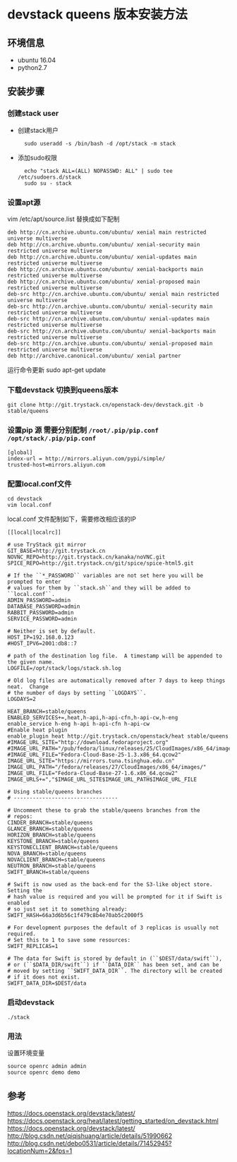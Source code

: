 # devstack queens 版本安装方法 #

## 环境信息
* ubuntu 16.04
* python2.7
## 安装步骤

### 创建stack user
* 创建stack用户

		sudo useradd -s /bin/bash -d /opt/stack -m stack
* 添加sudo权限

		echo "stack ALL=(ALL) NOPASSWD: ALL" | sudo tee /etc/sudoers.d/stack
		sudo su - stack

### 设置apt源
vim /etc/apt/source.list 替换成如下配制

	deb http://cn.archive.ubuntu.com/ubuntu/ xenial main restricted universe multiverse
	deb http://cn.archive.ubuntu.com/ubuntu/ xenial-security main restricted universe multiverse
	deb http://cn.archive.ubuntu.com/ubuntu/ xenial-updates main restricted universe multiverse
	deb http://cn.archive.ubuntu.com/ubuntu/ xenial-backports main restricted universe multiverse
	deb http://cn.archive.ubuntu.com/ubuntu/ xenial-proposed main restricted universe multiverse
	deb-src http://cn.archive.ubuntu.com/ubuntu/ xenial main restricted universe multiverse
	deb-src http://cn.archive.ubuntu.com/ubuntu/ xenial-security main restricted universe multiverse
	deb-src http://cn.archive.ubuntu.com/ubuntu/ xenial-updates main restricted universe multiverse
	deb-src http://cn.archive.ubuntu.com/ubuntu/ xenial-backports main restricted universe multiverse
	deb-src http://cn.archive.ubuntu.com/ubuntu/ xenial-proposed main restricted universe multiverse
	deb http://archive.canonical.com/ubuntu/ xenial partner

运行命令更新
	sudo apt-get update


### 下载devstack 切换到queens版本
	git clone http://git.trystack.cn/openstack-dev/devstack.git -b stable/queens  


### 设置pip 源 需要分别配制 `/root/.pip/pip.conf` `/opt/stack/.pip/pip.conf`

	[global]
	index-url = http://mirrors.aliyun.com/pypi/simple/
	trusted-host=mirrors.aliyun.com

### 配置local.conf文件

	cd devstack
	vim local.conf

local.conf 文件配制如下，需要修改相应该的IP

	[[local|localrc]]

	# use TryStack git mirror
	GIT_BASE=http://git.trystack.cn
	NOVNC_REPO=http://git.trystack.cn/kanaka/noVNC.git
	SPICE_REPO=http://git.trystack.cn/git/spice/spice-html5.git

	# If the ``*_PASSWORD`` variables are not set here you will be prompted to enter
	# values for them by ``stack.sh``and they will be added to ``local.conf``.
	ADMIN_PASSWORD=admin
	DATABASE_PASSWORD=admin
	RABBIT_PASSWORD=admin
	SERVICE_PASSWORD=admin

	# Neither is set by default.
	HOST_IP=192.168.0.123
	#HOST_IPV6=2001:db8::7

	# path of the destination log file.  A timestamp will be appended to the given name.
	LOGFILE=/opt/stack/logs/stack.sh.log

	# Old log files are automatically removed after 7 days to keep things neat.  Change
	# the number of days by setting ``LOGDAYS``.
	LOGDAYS=2

	HEAT_BRANCH=stable/queens
	ENABLED_SERVICES+=,heat,h-api,h-api-cfn,h-api-cw,h-eng
	enable_service h-eng h-api h-api-cfn h-api-cw
	#Enable heat plugin
	enable_plugin heat http://git.trystack.cn/openstack/heat stable/queens
	#IMAGE_URL_SITE="http://download.fedoraproject.org"
	#IMAGE_URL_PATH="/pub/fedora/linux/releases/25/CloudImages/x86_64/images/"
	#IMAGE_URL_FILE="Fedora-Cloud-Base-25-1.3.x86_64.qcow2"
	IMAGE_URL_SITE="https://mirrors.tuna.tsinghua.edu.cn"
	IMAGE_URL_PATH="/fedora/releases/27/CloudImages/x86_64/images/"
	IMAGE_URL_FILE="Fedora-Cloud-Base-27-1.6.x86_64.qcow2"
	IMAGE_URLS+=","$IMAGE_URL_SITE$IMAGE_URL_PATH$IMAGE_URL_FILE

	# Using stable/queens branches
	# ---------------------------------

	# Uncomment these to grab the stable/queens branches from the
	# repos:
	CINDER_BRANCH=stable/queens
	GLANCE_BRANCH=stable/queens
	HORIZON_BRANCH=stable/queens
	KEYSTONE_BRANCH=stable/queens
	KEYSTONECLIENT_BRANCH=stable/queens
	NOVA_BRANCH=stable/queens
	NOVACLIENT_BRANCH=stable/queens
	NEUTRON_BRANCH=stable/queens
	SWIFT_BRANCH=stable/queens

	# Swift is now used as the back-end for the S3-like object store. Setting the
	# hash value is required and you will be prompted for it if Swift is enabled
	# so just set it to something already:
	SWIFT_HASH=66a3d6b56c1f479c8b4e70ab5c2000f5

	# For development purposes the default of 3 replicas is usually not required.
	# Set this to 1 to save some resources:
	SWIFT_REPLICAS=1

	# The data for Swift is stored by default in (``$DEST/data/swift``),
	# or (``$DATA_DIR/swift``) if ``DATA_DIR`` has been set, and can be
	# moved by setting ``SWIFT_DATA_DIR``. The directory will be created
	# if it does not exist.
	SWIFT_DATA_DIR=$DEST/data



### 启动devstack

	./stack

### 用法
设置环境变量

	source openrc admin admin
	source openrc demo demo

## 参考

https://docs.openstack.org/devstack/latest/
https://docs.openstack.org/heat/latest/getting_started/on_devstack.html  
https://docs.openstack.org/devstack/latest/  
http://blog.csdn.net/qiqishuang/article/details/51990662  
http://blog.csdn.net/debo0531/article/details/71452945?locationNum=2&fps=1

